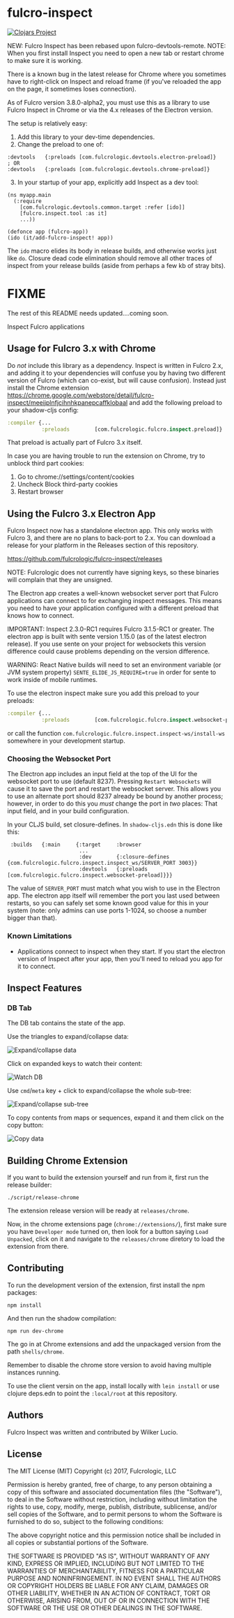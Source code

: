 # fulcro-inspect

[![Clojars Project](https://img.shields.io/clojars/v/com.fulcrologic/fulcro-inspect.svg)](https://clojars.org/com.fulcrologic/fulcro-inspect)

NEW: Fulcro Inspect has been rebased upon fulcro-devtools-remote.
NOTE: When you first install Inspect you need to open a new tab or restart chrome to make sure it is working.

There is a known bug in the latest release for Chrome where you sometimes have to right-click on Inspect and reload frame (if you've reloaded the app on the page, it sometimes loses connection).

As of Fulcro version 3.8.0-alpha2, you must use this as a library to use Fulcro Inspect
in Chrome or via the 4.x releases of the Electron version.

The setup is relatively easy:

1. Add this library to your dev-time dependencies.
2. Change the preload to one of:
```
:devtools   {:preloads [com.fulcrologic.devtools.electron-preload]}
; OR
:devtools   {:preloads [com.fulcrologic.devtools.chrome-preload]}
```
3. In your startup of your app, explicitly add Inspect as a dev tool:
```
(ns myapp.main
  (:require
    [com.fulcrologic.devtools.common.target :refer [ido]]
    [fulcro.inspect.tool :as it]
    ...))

(defonce app (fulcro-app))
(ido (it/add-fulcro-inspect! app))
```

The `ido` macro elides its body in release builds, and otherwise works just like `do`. Closure dead code elimination should remove all other traces of inspect from your release builds (aside from perhaps a few kb of stray bits).


# FIXME

The rest of this README needs updated....coming soon.



Inspect Fulcro applications

## Usage for Fulcro 3.x with Chrome

Do *not* include this library as a dependency. Inspect is written in Fulcro 2.x, and adding it
to your dependencies will confuse you by having two different version of Fulcro (which can co-exist, but will cause confusion).
Instead just install the Chrome 
extension https://chrome.google.com/webstore/detail/fulcro-inspect/meeijplnfjcihnhkpanepcaffklobaal
and add the following preload to your shadow-cljs config:

```clojure
:compiler {...
           :preloads        [com.fulcrologic.fulcro.inspect.preload]}
```

That preload is actually part of Fulcro 3.x itself.

In case you are having trouble to run the extension on Chrome, try to unblock third part cookies:

1. Go to chrome://settings/content/cookies
2. Uncheck Block third-party cookies
3. Restart browser

## Using the Fulcro 3.x Electron App

Fulcro Inspect now has a standalone electron app. This only works with 
Fulcro 3, and there are no plans to back-port to 2.x. You can download
a release for your platform in the Releases section of this repository.

https://github.com/fulcrologic/fulcro-inspect/releases

NOTE: Fulcrologic does not currently have signing keys, so these binaries 
will complain that they are unsigned. 

The Electron app creates a well-known websocket server port that Fulcro 
applications can connect to for exchanging inspect messages. This means
you need to have your application configured with a different preload
that knows how to connect.

IMPORTANT: Inspect 2.3.0-RC1 requires Fulcro 3.1.5-RC1 or greater.
The electron app is built with sente version 1.15.0
(as of the latest electron release). If you use sente on your project for
websockets this version difference could cause problems depending on the
version difference.

WARNING: React Native builds will need to set an environment variable
(or JVM system property) `SENTE_ELIDE_JS_REQUIRE=true` in order for
sente to work inside of mobile runtimes.

To use the electron inspect make sure you add this preload to your preloads:

```clojure
:compiler {...
           :preloads        [com.fulcrologic.fulcro.inspect.websocket-preload]}
```

or call the function `com.fulcrologic.fulcro.inspect.inspect-ws/install-ws` somewhere in your 
development startup.

### Choosing the Websocket Port

The Electron app includes an input field at the top of the UI for the websocket
port to use (default 8237). Pressing `Restart Websockets` will cause it to
save the port and restart the websocket server. This allows you to use an alternate port should
8237 already be bound by another process; however, in order to do this
you *must* change the port in *two* places: That input field, and in your
build configuration.

In your CLJS build, set closure-defines. In `shadow-cljs.edn` this is done
like this:

```
 :builds   {:main     {:target     :browser
                       ...
                       :dev        {:closure-defines  {com.fulcrologic.fulcro.inspect.inspect_ws/SERVER_PORT 3003}}
                       :devtools   {:preloads [com.fulcrologic.fulcro.inspect.websocket-preload]}}}
```

The value of `SERVER_PORT` must match what you wish to use in the Electron
app. The electron app itself will remember the port you last used between
restarts, so you can safely set some known good value for this in your
system (note: only admins can use ports 1-1024, so choose a number
bigger than that).

### Known Limitations

* Applications connect to inspect when they start. If you start
  the electron version of Inspect after your app, then you'll need to reload
  you app for it to connect.

## Inspect Features

### DB Tab

The DB tab contains the state of the app.

Use the triangles to expand/collapse data:

![Expand/collapse data](https://raw.githubusercontent.com/fulcrologic/fulcro-inspect/main/doc/db-expand.gif)

Click on expanded keys to watch their content:

![Watch DB](https://raw.githubusercontent.com/fulcrologic/fulcro-inspect/main/doc/db-watch.gif)

Use `cmd`/`meta` key + click to expand/collapse the whole sub-tree:

![Expand/collapse sub-tree](https://raw.githubusercontent.com/fulcrologic/fulcro-inspect/main/doc/db-expand-children.gif)

To copy contents from maps or sequences, expand it and them click on the copy button:

![Copy data](https://raw.githubusercontent.com/fulcrologic/fulcro-inspect/main/doc/db-copy.gif)

## Building Chrome Extension

If you want to build the extension yourself and run from it, first run the release builder:

```
./script/release-chrome
```

The extension release version will be ready at `releases/chrome`.

Now, in the chrome extensions page (`chrome://extensions/`), first make sure you have
`Developer mode` turned on, then look for a button saying `Load Unpacked`, click on it
and navigate to the `releases/chrome` diretory to load the extension from there.

## Contributing

To run the development version of the extension, first install the npm packages:

```
npm install
```

And then run the shadow compilation:

```
npm run dev-chrome
```

The go in at Chrome extensions and add the unpackaged version from the path `shells/chrome`.

Remember to disable the chrome store version to avoid having multiple instances running.

To use the client versin on the app, install locally with `lein install` or use clojure
deps.edn to point the `:local/root` at this repository.

## Authors

Fulcro Inspect was written and contributed by Wilker Lucio.

## License

The MIT License (MIT)
Copyright (c) 2017, Fulcrologic, LLC

Permission is hereby granted, free of charge, to any person obtaining a copy of this software and associated
documentation files (the "Software"), to deal in the Software without restriction, including without limitation the
rights to use, copy, modify, merge, publish, distribute, sublicense, and/or sell copies of the Software, and to permit
persons to whom the Software is furnished to do so, subject to the following conditions:

The above copyright notice and this permission notice shall be included in all copies or substantial portions of the
Software.

THE SOFTWARE IS PROVIDED "AS IS", WITHOUT WARRANTY OF ANY KIND, EXPRESS OR IMPLIED, INCLUDING BUT NOT LIMITED TO THE
WARRANTIES OF MERCHANTABILITY, FITNESS FOR A PARTICULAR PURPOSE AND NONINFRINGEMENT. IN NO EVENT SHALL THE AUTHORS OR
COPYRIGHT HOLDERS BE LIABLE FOR ANY CLAIM, DAMAGES OR OTHER LIABILITY, WHETHER IN AN ACTION OF CONTRACT, TORT OR
OTHERWISE, ARISING FROM, OUT OF OR IN CONNECTION WITH THE SOFTWARE OR THE USE OR OTHER DEALINGS IN THE SOFTWARE.
